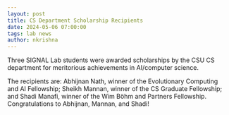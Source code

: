 ```yaml
---
layout: post
title: CS Department Scholarship Recipients
date: 2024-05-06 07:00:00
tags: lab news
author: nkrishna
---
```


Three SIGNAL Lab students were awarded scholarships by the CSU CS department for meritorious achievements in AI/computer science.

The recipients are: Abhijnan Nath, winner of the Evolutionary Computing and AI Fellowship; Sheikh Mannan, winner of the CS Graduate Fellowship; and Shadi Manafi, winner of the Wim Böhm and Partners Fellowship.  Congratulations to Abhijnan, Mannan, and Shadi!
